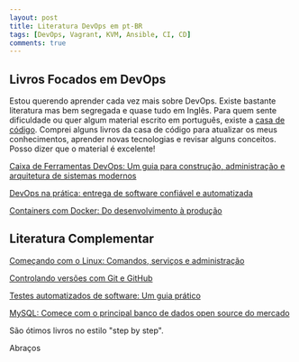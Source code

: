```yaml
---
layout: post
title: Literatura DevOps em pt-BR
tags: [DevOps, Vagrant, KVM, Ansible, CI, CD]
comments: true
---
```


##  Livros Focados em DevOps

Estou querendo aprender cada vez mais sobre DevOps. Existe bastante literatura mas bem segregada e quase tudo em Inglês. Para quem sente dificuldade ou quer algum material escrito em português, existe a [casa de código](www.casadocodigo.com.br). Comprei alguns livros da casa de código para atualizar os meus conhecimentos, aprender novas tecnologias e revisar alguns conceitos. Posso dizer que o material é excelente!

[Caixa de Ferramentas DevOps: Um guia para construção, administração e arquitetura de sistemas modernos](http://www.casadocodigo.com.br/products/livro-ferramentas-devops) 

[DevOps na prática: entrega de software confiável e automatizada](http://www.casadocodigo.com.br/products/livro-devops)

[Containers com Docker: Do desenvolvimento à produção](http://www.casadocodigo.com.br/products/livro-docker)

## Literatura Complementar

[Começando com o Linux: Comandos, serviços e administração](http://www.casadocodigo.com.br/products/livro-linux)

[Controlando versões com Git e GitHub](http://www.casadocodigo.com.br/products/livro-git-github)

[Testes automatizados de software: Um guia prático](http://www.casadocodigo.com.br/pages/sumario-testes-de-software)

[MySQL: Comece com o principal banco de dados open source do mercado](http://www.casadocodigo.com.br/products/livro-banco-mysql)

São ótimos livros no estilo "step by step".


Abraços

